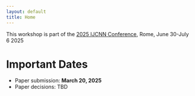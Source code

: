 ```yaml
---
layout: default
title: Home
---
```


This workshop is part of the <a href="https://2025.ijcnn.org/">2025 IJCNN Conference</a>, Rome, June 30-July 6 2025

# Important Dates
- Paper submission: **March 20, 2025**
- Paper decisions: TBD
